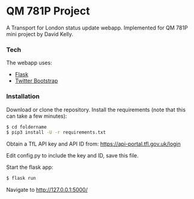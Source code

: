 # QM 781P Project

A Transport for London status update webapp. Implemented for QM 781P mini project by David Kelly.

### Tech

The webapp uses:

* [Flask]
* [Twitter Bootstrap]

### Installation

Download or clone the repository. 
Install the requirements (note that this can take a few minutes):

```sh
$ cd foldername
$ pip3 install -U -r requirements.txt 
```

Obtain a TfL API key and API ID from: https://api-portal.tfl.gov.uk/login

Edit config.py to include the key and ID, save this file.

Start the flask app:

```sh
$ flask run
```

Navigate to http://127.0.0.1:5000/

   [Twitter Bootstrap]: <http://twitter.github.com/bootstrap/>
   [Flask]: <http://flask.pocoo.org>

